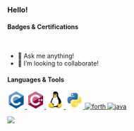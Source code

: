 
### Hello!

#### Badges & Certifications
<img src="https://images.credly.com/size/340x340/images/68468004-5a85-4f3b-bc58-590773979486/AWS-CloudPractitioner-2020.png" alt="" width="100"/><img src="https://images.credly.com/size/340x340/images/721a41ab-a3ad-46c7-9999-49211e071db5/ged_overall.png" alt="" width="100"/>

- 💬 Ask me anything!
- 👯 I’m looking to collaborate!

#### Languages & Tools
<p align="left"> 
  <a href="https://www.cprogramming.com/" target="_blank"> <img src="https://raw.githubusercontent.com/devicons/devicon/master/icons/c/c-original.svg" alt="c" width="40" height="40"/> </a> <a href="https://www.cplusplus.com" target="_blank"> <img src="https://raw.githubusercontent.com/devicons/devicon/master/icons/cplusplus/cplusplus-original.svg" alt="cplusplus" width="40" height="40"/> </a> <a href="https://www.linux.org/" target="_blank"> <img src="https://raw.githubusercontent.com/devicons/devicon/master/icons/linux/linux-original.svg" alt="linux" width="40" height="40"/> </a> <a href="https://www.python.org" target="_blank"> <img src="https://raw.githubusercontent.com/devicons/devicon/master/icons/python/python-original.svg" alt="python" width="40" height="40"/> </a> <a href="https://forth-standard.org" target="_blank"> <img src="https://forth-standard.org/images/forth.png" alt="forth" width="40" height="40"/> </a> <a href="https://www.oracle.com/java/" target="_blank"> <img src="https://github.com/yurijserrano/Github-Profile-Readme-Logos/blob/f994c418a134b58c4aec11152f6a4a33fa89da26/programming%20languages/java.svg" alt="java" width="40" height="40"/> </a> 

<!--
**lconn-dev/lconn-dev** is a ✨ _special_ ✨ repository because its `README.md` (this file) appears on your GitHub profile.

Here are some ideas to get you started:

- 🔭 I’m currently working on ...
- 🌱 I’m currently learning ...
- 👯 I’m looking to collaborate on ...
- 🤔 I’m looking for help with ...
- 💬 Ask me about ...
- 📫 How to reach me: ...
- 😄 Pronouns: ...
- ⚡ Fun fact: ...
-->

![](https://www.google-analytics.com/collect?v=1&t=pageview&tid=UA-202252297-1&cid=455&dp=%2FREADME.md.gh2track)
